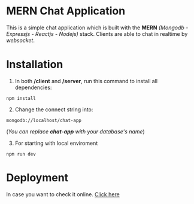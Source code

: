 # MERN Chat Application
This is a simple chat application which is built with the **MERN** _(Mongodb - Expressjs - Reactjs - Nodejs)_ stack. Clients are able to chat in realtime by _websocket_.

# Installation
1. In both **/client** and **/server**, run this command to install all dependencies:
```
npm install
```
2. Change the connect string into: 
```
mongodb://localhost/chat-app
```
(_You can replace **chat-app** with your database's name_)

3. For starting with local enviroment
```
npm run dev
```

# Deployment
In case you want to check it online. [Click here](https://vigilant-agnesi-af8c48.netlify.app/)

